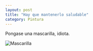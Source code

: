 ```yaml
---
layout: post
title: "Hay que mantenerlo saludable"
category: Pintura
---
```

Pongase una mascarilla, idiota.


![Mascarilla](/images/up/galeria/mascarilla.jpg) 

